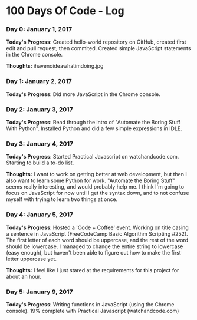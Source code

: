 # 100 Days Of Code - Log

### Day 0: January 1, 2017

**Today's Progress**: Created hello-world repository on GitHub, created first edit and pull request, then commited. Created simple JavaScript statements in the Chrome console.

**Thoughts:** ihavenoideawhatimdoing.jpg

### Day 1: January 2, 2017

**Today's Progress**: Did more JavaScript in the Chrome console. 

### Day 2: January 3, 2017

**Today's Progress**: Read through the intro of "Automate the Boring Stuff With Python". Installed Python and did a few simple expressions in IDLE.

### Day 3: January 4, 2017

**Today's Progress**: Started Practical Javascript on watchandcode.com. Starting to build a to-do list.

**Thoughts:** I want to work on getting better at web development, but then I also want to learn some Python for work. "Automate the Boring Stuff" seems really interesting, and would probably help me. I think I'm going to focus on JavaScript for now until I get the syntax down, and to not confuse myself with trying to learn two things at once.

### Day 4: January 5, 2017

**Today's Progress**: Hosted a 'Code + Coffee' event. Working on title casing a sentence in JavaScript (FreeCodeCamp Basic Algorithm Scripting #252). The first letter of each word should be uppercase, and the rest of the word should be lowercase. I managed to change the entire string to lowercase (easy enough), but haven't been able to figure out how to make the first letter uppercase yet.

**Thoughts:** I feel like I just stared at the requirements for this project for about an hour. 

### Day 5: January 9, 2017

**Today's Progress**: Writing functions in JavaScript (using the Chrome console). 19% complete with Practical Javascript (watchandcode.com)
